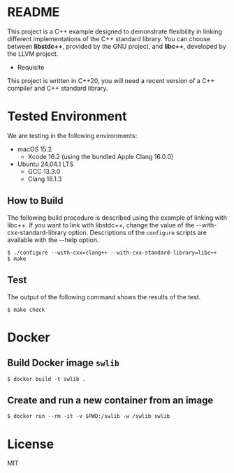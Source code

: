 # README

This project is a C++ example designed to demonstrate flexibility in linking different
implementations of the C++ standard library. You can choose between **libstdc++**,
provided by the GNU project, and **libc++**, developed by the LLVM project.

* Requisite

This project is written in C++20, you will need a recent version of a C++ compiler and
C++ standard library. 

# Tested Environment

We are testing in the following environments:

* macOS 15.2
  * Xcode 16.2 (using the bundled Apple Clang 16.0.0)
* Ubuntu 24.04.1 LTS
  * GCC 13.3.0
  * Clang 18.1.3

## How to Build

The following build procedure is described using the example of linking with libc++.
If you want to link with libstdc++, change the value of the --with-cxx-standard-library
option.
Descriptions of the `configure` scripts are available with the --help option.

```
$ ./configure --with-cxx=clang++ --with-cxx-standard-library=libc++
$ make
```

## Test

The output of the following command shows the results of the test.

```
$ make check
```

# Docker

## Build Docker image `swlib`

```
$ docker build -t swlib .
```

## Create and run a new container from an image
```
$ docker run --rm -it -v $PWD:/swlib -w /swlib swlib 
```

# License

MIT

